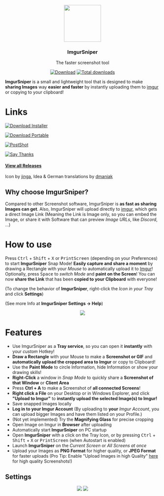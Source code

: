 <p align="center">
  <img src="https://raw.githubusercontent.com/mrousavy/ImgurSniper/master/ImgurSniper.UI/Resources/Logo.png" height="120" />
  <h3 align="center">ImgurSniper</h3>
  <p align="center">The faster screenshot tool</p>
  <p align="center">
    <a href="https://github.com/mrousavy/ImgurSniper/blob/master/Downloads/ImgurSniperSetup.zip?raw=true"><img src="https://img.shields.io/badge/Download-Setup-brightgreen.svg" alt="Download"></a>
    <a href="https://github.com/mrousavy/ImgurSniper/releases"><img src="https://img.shields.io/github/downloads/mrousavy/ImgurSniper/total.svg" alt="Total downloads"></a>
  </p>
</p>

**ImgurSniper** is a small and lightweight tool that is designed to make **sharing Images** way **easier and faster** by instantly uploading them to [imgur](http://www.imgur.com) or copying to your clipboard!

# Links
<a href="https://github.com/mrousavy/ImgurSniper/blob/master/Downloads/ImgurSniperSetup.zip?raw=true"><img src="https://img.shields.io/badge/Download-Setup-brightgreen.svg" alt="Download Installer"></a>

<a href="https://github.com/mrousavy/ImgurSniper/blob/master/Downloads/ImgurSniper.zip?raw=true"><img src="https://img.shields.io/badge/Download-Portable-brightgreen.svg" alt="Download Portable"></a>

<a href="https://github.com/mrousavy/PostShot"><img src="https://img.shields.io/badge/Try-PostShot-orange.svg" alt="PostShot"></a>

<a href="https://saythanks.io/to/mrousavy"><img src="https://img.shields.io/badge/Say-Thanks-ff69b4.svg" alt="Say Thanks"></a>


#### [View all Releases](https://github.com/mrousavy/ImgurSniper/releases)

Icon by [jinga](http://github.com/jingafreak), Idea & German translations by [dmaniak](http://github.com/dmaniak)

## Why choose ImgurSniper?
Compared to other Screenshot software, ImgurSniper is **as fast as sharing Images can get**. Also, ImgurSniper will upload directly to [imgur](http://www.imgur.com), which gets a direct Image Link 
(Meaning the Link is Image only, so you can embed the Image, or share it with Software that can preview _Image URLs_, like _Discord_, ...)

# How to use
Press <kbd>Ctrl</kbd> + <kbd>Shift</kbd> + <kbd>X</kbd> or <kbd>PrintScreen</kbd> (depending on your Preferences) to start **ImgurSniper** Snap Mode!
**Easily capture and share a moment** by drawing a Rectangle with your _Mouse_ to automatically upload it to [Imgur](http://www.imgur.com)!
Optionally, press <kbd>Space</kbd> to _switch Mode_ and **paint on the Screen**!
You can now **share the Link** that has been **copied to your Clipboard** with everyone!

(To change the behavior of **ImgurSniper**, right-click the _Icon in your Tray_ and click **Settings**)

(See more Info at **ImgurSniper Settings -> Help**)

<p align="center">
<img src="https://raw.githubusercontent.com/mrousavy/ImgurSniper/master/ImgurSniper.UI/Resources/SnipeDemo.gif">
</p>

# Features

- Use ImgurSniper as a **Tray service**, so you can open it **instantly** with your _custom_ Hotkey!
- **Draw a Rectangle** with your Mouse to make a **Screenshot or GIF** and **automatically upload the cropped area to Imgur** or copy to Clipboard!
- Use the **Paint Mode** to circle Information, hide Information or show your drawing skills!
- **Right-Click** a window in _Snap Mode_ to quickly share a **Screenshot of that Window** or **Client Area**
- Press **Ctrl + A** to make a Screenshot of **all connected Screens**!
- **Right click a File** on your Desktop or in Windows Explorer, and click **"Upload to Imgur"** to **instantly upload the selected Image(s) to Imgur!**
- Save snapped Images locally
- **Log in to your Imgur Account** (By uploading to **your** _Imgur Account_, you can upload bigger Images and have them listed on your Profile.)
- (Not yet implemented) Try the **Magnifying Glass** for precise cropping
- Open Image on Imgur in **Browser** after uploading
- Automatically start **ImgurSniper** on PC startup
- Open **ImgurSniper** with a click on the Tray Icon, or by pressing <kbd>Ctrl</kbd> + <kbd>Shift</kbd> + <kbd>X</kbd> or <kbd>PrintScreen</kbd> (when Autostart is enabled)
- Launch **ImgurSniper** on the _Current Screen_ or _All Screens at once_
- Upload your Images as **PNG Format** for higher quality, or **JPEG Format** for faster uploads (Pro Tip: Enable "Upload Images in high Quality" [here](https://imgur.com/account/settings) for high quality Screenshots!)

## Settings
<p align="center">
  <img src="http://i.imgur.com/e4Ptsci.gif">
  
  <img src="http://i.imgur.com/FSeCfjV.png">
</p>
